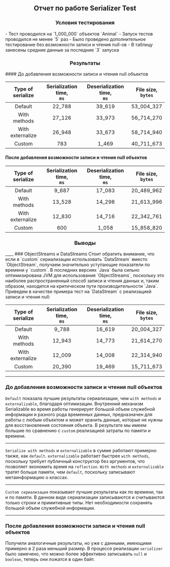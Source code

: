 <h2 align="center">Отчет по работе Serializer Test</h2>

<h3 align="center">Условия тестирования</h3>
- Тест проводился на `1_000_000` объектов `Animal`
- Запуск тестов проводился не менее `5` раз
- Было проведено дополнительное тестирование без возможности записи и чтения null-ов
- В таблицу занесены средние 
данные за последние `3` запуска

<h3 align="center">Результаты</h3>
#### До добавления возможности записи и чтения null объектов

| Type of serialize | Serialization time,<br/>`ms` | Deserialization time,<br/>`ms` | File size,<br/>`bytes` |
|:-----------------:|:----------------------------:|:------------------------------:|:----------------------:|
|      Default      |            22_788            |             39_619             |       53_004_327       |
|   With methods    |            27_126            |             33_973             |       56_714_270       |
| With externalize  |            26_948            |             33_673             |       58_714_940       |
|      Custom       |             783              |             1_469              |       40_711_673       |

#### После добавления возможности записи и чтения null объектов

| Type of serialize | Serialization time,<br/>`ms` | Deserialization time,<br/>`ms` | File size,<br/>`bytes` |
|:-----------------:|:----------------------------:|:------------------------------:|:----------------------:|
|      Default      |            9_687             |             17_083             |       20_489_962       |
|   With methods    |            13_528            |             14_298             |       21_613_996       |
| With externalize  |            12_830            |             14_716             |       22_342_761       |
|      Custom       |             600              |             1_058              |       15_858_820       |

<h3 align="center">Выводы</h3>
____
 ### ObjectStreams и DataStreams
 Стоит обратить внимание, что если в `custom` сериализации использовать 
`DataStream` вместо `ObjectStream`, получаем значительно уступающие
показатели по времени у `custom`. В последних версиях `Java` была сильно 
оптимизирована JVM для использования `ObjectStreams`, поскольку
это наиболее распространенный способ записи и чтения данных и, таким
образом, находится на критическом пути производительности `Java`. 
Приведем в качестве примера тест на `DataStream` с реализацией записи и чтения null:

| Type of serialize | Serialization time,<br/>`ms` | Deserialization time,<br/>`ms` | File size,<br/>`bytes` |
|:-----------------:|:----------------------------:|:------------------------------:|:----------------------:|
|      Default      |            9_788             |             16_619             |       20_004_327       |
|   With methods    |            12_943            |             14_773             |       21_614_270       |
| With externalize  |            12_009            |             14_008             |       22_314_940       |
|      Custom       |            20_390            |             19_469             |       15_711_673       |
____
### До добавления возможности записи и чтения null объектов
`Default` показала лучшие результаты сериализации, чем `with methods` и `externalizable`, благодаря оптимизации.
Внутренний механизм Serializable во время работы генерирует большой объем служебной информации и разного рода
временных данных, предназначен для работы с любым объектом и может хранить данные,
которые не нужны для восстановления состояния объекта. В результате мы имеем большие по
сравнению с `custom` реализацией затраты по памяти и времени.
____
`Serialize with methods` и `externalizable` в сумме работают примерно также, как `default`. 
`externalizable` работает быстрее `with methods`, поскольку требует публичный конструктор без аргументов, 
что позволяет экономить время на `reflection`. `With methods` и `externalizable` тратят 
больше памяти, чем `default`, поскольку записывают метаинформацию о классах. 
____
`Custom сериализация` показывает лучшие результаты как по времени, так и по памяти. 
В данном виде сериализации записываются и считываются только строки и примитивные типы. Нет необходимости
сохранять большой объем служебной информации.
____
### После добавления возможности записи и чтения null объектов
Получили аналогичные результаты, но уже с данными, имеющими примерно в 2 раза меньший размер. 
В процессе реализации `serializer` было замечено, что можно более эффективно 
записывать `null` и `boolean`, теперь они ложатся в один байт. 

